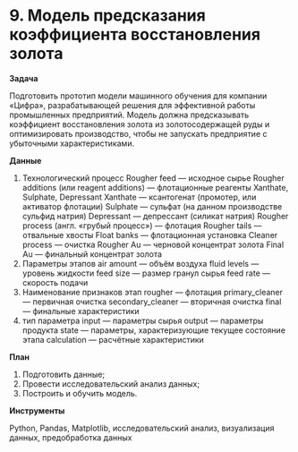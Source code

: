 # 9. Модель предсказания коэффициента восстановления   золота

**Задача**

Подготовить прототип модели машинного обучения для компании «Цифра», разрабатывающей решения для эффективной работы промышленных предприятий. Модель должна предсказывать коэффициент восстановления золота из золотосодержащей руды и оптимизировать производство, чтобы не запускать предприятие с убыточными характеристиками.

**Данные**

1. Технологический процесс
Rougher feed — исходное сырье 
Rougher additions (или reagent additions) — флотационные реагенты
Xanthate, Sulphate, Depressant Xanthate — ксантогенат (промотер, или активатор флотации)
Sulphate — сульфат (на данном производстве сульфид натрия)
Depressant — депрессант (силикат натрия)
Rougher process (англ. «грубый процесс») — флотация 
Rougher tails — отвальные хвосты 
Float banks — флотационная установка 
Cleaner process — очистка 
Rougher Au — черновой концентрат золота 
Final Au — финальный концентрат золота
2. Параметры этапов
air amount — объём воздуха 
fluid levels — уровень жидкости 
feed size — размер гранул сырья 
feed rate — скорость подачи
3. Наименование признаков
этап
rougher — флотация 
primary_cleaner — первичная очистка 
secondary_cleaner — вторичная очистка 
final — финальные характеристики
4. тип параметра
input — параметры сырья 
output — параметры продукта 
state — параметры, характеризующие текущее состояние этапа 
calculation — расчётные характеристики

**План**

1.	Подготовить данные;
2.	Провести исследовательский анализ данных;
3.	Построить и обучить модель.

**Инструменты**

Python, Pandas, Matplotlib, исследовательский анализ, визуализация данных, предобработка данных
